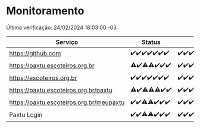 # Monitoramento

Última verificação: 24/02/2024 18:03:00 -03

|Serviço|Status|Últimas 24h|
|---|---|---|
|https://github.com|<span title="2024-02-17: OK=24">✔️</span><span title="2024-02-18: OK=24">✔️</span><span title="2024-02-19: OK=24">✔️</span><span title="2024-02-20: OK=24">✔️</span><span title="2024-02-21: OK=24">✔️</span><span title="2024-02-22: OK=24">✔️</span><span title="2024-02-23: OK=21">✔️</span>|<span title="23/02/2024 18:04:00 -03 : 200">✔️</span><span title="23/02/2024 19:04:00 -03 : 200">✔️</span><span title="23/02/2024 20:04:00 -03 : 200">✔️</span><span title="23/02/2024 21:27:00 -03 : 200">✔️</span><span title="23/02/2024 22:35:00 -03 : 200">✔️</span><span title="23/02/2024 23:10:00 -03 : 200">✔️</span><span title="24/02/2024 00:08:00 -03 : 200">✔️</span><span title="24/02/2024 01:07:00 -03 : 200">✔️</span><span title="24/02/2024 02:05:00 -03 : 200">✔️</span><span title="24/02/2024 03:07:00 -03 : 200">✔️</span><span title="24/02/2024 04:03:00 -03 : 200">✔️</span><span title="24/02/2024 05:07:00 -03 : 200">✔️</span><span title="24/02/2024 06:04:00 -03 : 200">✔️</span><span title="24/02/2024 07:03:00 -03 : 200">✔️</span><span title="24/02/2024 08:02:00 -03 : 200">✔️</span><span title="24/02/2024 09:09:00 -03 : 200">✔️</span><span title="24/02/2024 10:06:00 -03 : 200">✔️</span><span title="24/02/2024 11:03:00 -03 : 200">✔️</span><span title="24/02/2024 12:04:00 -03 : 200">✔️</span><span title="24/02/2024 13:06:00 -03 : 200">✔️</span><span title="24/02/2024 14:06:00 -03 : 200">✔️</span><span title="24/02/2024 15:07:00 -03 : 200">✔️</span><span title="24/02/2024 16:03:00 -03 : 200">✔️</span><span title="24/02/2024 17:05:00 -03 : 200">✔️</span><span title="24/02/2024 18:03:00 -03 : 200">✔️</span>|
|https://paxtu.escoteiros.org.br|<span title="2024-02-17: OK=23, Falhas=1">⚠️</span><span title="2024-02-18: OK=24">✔️</span><span title="2024-02-19: OK=23, Falhas=1">⚠️</span><span title="2024-02-20: OK=23, Falhas=1">⚠️</span><span title="2024-02-21: OK=24">✔️</span><span title="2024-02-22: OK=24">✔️</span><span title="2024-02-23: OK=21">✔️</span>|<span title="23/02/2024 18:04:00 -03 : 200">✔️</span><span title="23/02/2024 19:04:00 -03 : 200">✔️</span><span title="23/02/2024 20:04:00 -03 : 200">✔️</span><span title="23/02/2024 21:27:00 -03 : 200">✔️</span><span title="23/02/2024 22:35:00 -03 : 200">✔️</span><span title="23/02/2024 23:10:00 -03 : 200">✔️</span><span title="24/02/2024 00:08:00 -03 : 200">✔️</span><span title="24/02/2024 01:07:00 -03 : 200">✔️</span><span title="24/02/2024 02:05:00 -03 : 200">✔️</span><span title="24/02/2024 03:07:00 -03 : 200">✔️</span><span title="24/02/2024 04:03:00 -03 : 200">✔️</span><span title="24/02/2024 05:07:00 -03 : 200">✔️</span><span title="24/02/2024 06:04:00 -03 : 200">✔️</span><span title="24/02/2024 07:03:00 -03 : 200">✔️</span><span title="24/02/2024 08:02:00 -03 : 200">✔️</span><span title="24/02/2024 09:09:00 -03 : 200">✔️</span><span title="24/02/2024 10:06:00 -03 : 200">✔️</span><span title="24/02/2024 11:03:00 -03 : 200">✔️</span><span title="24/02/2024 12:04:00 -03 : 200">✔️</span><span title="24/02/2024 13:06:00 -03 : 200">✔️</span><span title="24/02/2024 14:06:00 -03 : 200">✔️</span><span title="24/02/2024 15:07:00 -03 : 200">✔️</span><span title="24/02/2024 16:03:00 -03 : 200">✔️</span><span title="24/02/2024 17:05:00 -03 : 200">✔️</span><span title="24/02/2024 18:03:00 -03 : 200">✔️</span>|
|https://escoteiros.org.br|<span title="2024-02-17: OK=24">✔️</span><span title="2024-02-18: OK=24">✔️</span><span title="2024-02-19: OK=24">✔️</span><span title="2024-02-20: OK=24">✔️</span><span title="2024-02-21: OK=24">✔️</span><span title="2024-02-22: OK=24">✔️</span><span title="2024-02-23: OK=21">✔️</span>|<span title="23/02/2024 18:04:00 -03 : 200">✔️</span><span title="23/02/2024 19:04:00 -03 : 200">✔️</span><span title="23/02/2024 20:04:00 -03 : 200">✔️</span><span title="23/02/2024 21:27:00 -03 : 200">✔️</span><span title="23/02/2024 22:35:00 -03 : 200">✔️</span><span title="23/02/2024 23:10:00 -03 : 200">✔️</span><span title="24/02/2024 00:08:00 -03 : 200">✔️</span><span title="24/02/2024 01:07:00 -03 : 200">✔️</span><span title="24/02/2024 02:05:00 -03 : 200">✔️</span><span title="24/02/2024 03:07:00 -03 : 200">✔️</span><span title="24/02/2024 04:03:00 -03 : 200">✔️</span><span title="24/02/2024 05:07:00 -03 : 200">✔️</span><span title="24/02/2024 06:04:00 -03 : 200">✔️</span><span title="24/02/2024 07:03:00 -03 : 200">✔️</span><span title="24/02/2024 08:02:00 -03 : 200">✔️</span><span title="24/02/2024 09:09:00 -03 : 200">✔️</span><span title="24/02/2024 10:06:00 -03 : 200">✔️</span><span title="24/02/2024 11:03:00 -03 : 200">✔️</span><span title="24/02/2024 12:04:00 -03 : 200">✔️</span><span title="24/02/2024 13:06:00 -03 : 200">✔️</span><span title="24/02/2024 14:06:00 -03 : 200">✔️</span><span title="24/02/2024 15:07:00 -03 : 200">✔️</span><span title="24/02/2024 16:03:00 -03 : 200">✔️</span><span title="24/02/2024 17:05:00 -03 : 200">✔️</span><span title="24/02/2024 18:03:00 -03 : 200">✔️</span>|
|https://paxtu.escoteiros.org.br/paxtu|<span title="2024-02-17: OK=22, Falhas=2">⚠️</span><span title="2024-02-18: OK=24">✔️</span><span title="2024-02-19: OK=23, Falhas=1">⚠️</span><span title="2024-02-20: OK=23, Falhas=1">⚠️</span><span title="2024-02-21: OK=23, Falhas=1">⚠️</span><span title="2024-02-22: OK=24">✔️</span><span title="2024-02-23: OK=21">✔️</span>|<span title="23/02/2024 18:04:00 -03 : 200">✔️</span><span title="23/02/2024 19:04:00 -03 : 200">✔️</span><span title="23/02/2024 20:04:00 -03 : 200">✔️</span><span title="23/02/2024 21:27:00 -03 : 200">✔️</span><span title="23/02/2024 22:35:00 -03 : 200">✔️</span><span title="23/02/2024 23:10:00 -03 : 200">✔️</span><span title="24/02/2024 00:08:00 -03 : 200">✔️</span><span title="24/02/2024 01:07:00 -03 : 200">✔️</span><span title="24/02/2024 02:05:00 -03 : 200">✔️</span><span title="24/02/2024 03:07:00 -03 : 200">✔️</span><span title="24/02/2024 04:03:00 -03 : 200">✔️</span><span title="24/02/2024 05:07:00 -03 : 200">✔️</span><span title="24/02/2024 06:04:00 -03 : 200">✔️</span><span title="24/02/2024 07:03:00 -03 : 200">✔️</span><span title="24/02/2024 08:02:00 -03 : 200">✔️</span><span title="24/02/2024 09:09:00 -03 : 200">✔️</span><span title="24/02/2024 10:06:00 -03 : 200">✔️</span><span title="24/02/2024 11:03:00 -03 : 200">✔️</span><span title="24/02/2024 12:04:00 -03 : 200">✔️</span><span title="24/02/2024 13:06:00 -03 : 200">✔️</span><span title="24/02/2024 14:06:00 -03 : 200">✔️</span><span title="24/02/2024 15:07:00 -03 : 200">✔️</span><span title="24/02/2024 16:03:00 -03 : 200">✔️</span><span title="24/02/2024 17:05:00 -03 : 200">✔️</span><span title="24/02/2024 18:03:00 -03 : 200">✔️</span>|
|https://paxtu.escoteiros.org.br/meupaxtu|<span title="2024-02-17: OK=24">✔️</span><span title="2024-02-18: OK=24">✔️</span><span title="2024-02-19: OK=23, Falhas=1">⚠️</span><span title="2024-02-20: OK=23, Falhas=1">⚠️</span><span title="2024-02-21: OK=24">✔️</span><span title="2024-02-22: OK=24">✔️</span><span title="2024-02-23: OK=21">✔️</span>|<span title="23/02/2024 18:04:00 -03 : 200">✔️</span><span title="23/02/2024 19:04:00 -03 : 200">✔️</span><span title="23/02/2024 20:04:00 -03 : 200">✔️</span><span title="23/02/2024 21:27:00 -03 : 200">✔️</span><span title="23/02/2024 22:35:00 -03 : 200">✔️</span><span title="23/02/2024 23:10:00 -03 : 200">✔️</span><span title="24/02/2024 00:08:00 -03 : 200">✔️</span><span title="24/02/2024 01:07:00 -03 : 200">✔️</span><span title="24/02/2024 02:05:00 -03 : 200">✔️</span><span title="24/02/2024 03:07:00 -03 : 200">✔️</span><span title="24/02/2024 04:03:00 -03 : 200">✔️</span><span title="24/02/2024 05:07:00 -03 : 200">✔️</span><span title="24/02/2024 06:04:00 -03 : 200">✔️</span><span title="24/02/2024 07:03:00 -03 : 200">✔️</span><span title="24/02/2024 08:02:00 -03 : 200">✔️</span><span title="24/02/2024 09:09:00 -03 : 200">✔️</span><span title="24/02/2024 10:06:00 -03 : 200">✔️</span><span title="24/02/2024 11:03:00 -03 : 200">✔️</span><span title="24/02/2024 12:04:00 -03 : 200">✔️</span><span title="24/02/2024 13:06:00 -03 : 200">✔️</span><span title="24/02/2024 14:06:00 -03 : 200">✔️</span><span title="24/02/2024 15:07:00 -03 : 200">✔️</span><span title="24/02/2024 16:03:00 -03 : 200">✔️</span><span title="24/02/2024 17:05:00 -03 : 200">✔️</span><span title="24/02/2024 18:03:00 -03 : 200">✔️</span>|
|Paxtu Login|<span title="2024-02-17: OK=24">✔️</span><span title="2024-02-18: OK=24">✔️</span><span title="2024-02-19: OK=23, Falhas=1">⚠️</span><span title="2024-02-20: OK=23, Falhas=1">⚠️</span><span title="2024-02-21: OK=24">✔️</span><span title="2024-02-22: OK=24">✔️</span><span title="2024-02-23: OK=21">✔️</span>|<span title="23/02/2024 18:04:00 -03 : 200">✔️</span><span title="23/02/2024 19:04:00 -03 : 200">✔️</span><span title="23/02/2024 20:04:00 -03 : 200">✔️</span><span title="23/02/2024 21:27:00 -03 : 200">✔️</span><span title="23/02/2024 22:35:00 -03 : 200">✔️</span><span title="23/02/2024 23:10:00 -03 : 200">✔️</span><span title="24/02/2024 00:08:00 -03 : 200">✔️</span><span title="24/02/2024 01:07:00 -03 : 200">✔️</span><span title="24/02/2024 02:05:00 -03 : 200">✔️</span><span title="24/02/2024 03:07:00 -03 : 200">✔️</span><span title="24/02/2024 04:03:00 -03 : 200">✔️</span><span title="24/02/2024 05:07:00 -03 : 200">✔️</span><span title="24/02/2024 06:04:00 -03 : 200">✔️</span><span title="24/02/2024 07:03:00 -03 : 200">✔️</span><span title="24/02/2024 08:02:00 -03 : 200">✔️</span><span title="24/02/2024 09:09:00 -03 : 200">✔️</span><span title="24/02/2024 10:06:00 -03 : 200">✔️</span><span title="24/02/2024 11:03:00 -03 : 200">✔️</span><span title="24/02/2024 12:04:00 -03 : 200">✔️</span><span title="24/02/2024 13:06:00 -03 : 200">✔️</span><span title="24/02/2024 14:06:00 -03 : 200">✔️</span><span title="24/02/2024 15:07:00 -03 : 200">✔️</span><span title="24/02/2024 16:03:00 -03 : 200">✔️</span><span title="24/02/2024 17:05:00 -03 : 200">✔️</span><span title="24/02/2024 18:03:00 -03 : 200">✔️</span>|
